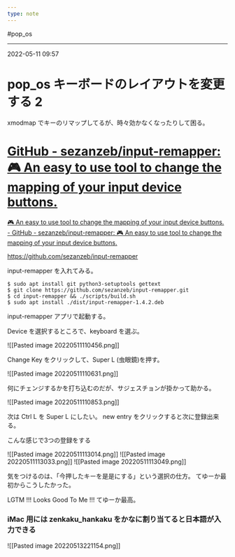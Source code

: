 ```yaml
---
type: note
---
```


#pop_os 

---
2022-05-11  09:57

# pop_os キーボードのレイアウトを変更する 2

xmodmap でキーのリマップしてるが、時々効かなくなったりして困る。


<div class="rich-link-card-container"><a class="rich-link-card" href="https://github.com/sezanzeb/input-remapper" target="_blank">
	<div class="rich-link-image-container">
		<div class="rich-link-image" style="background-image: url('https://repository-images.githubusercontent.com/307515577/d1901780-a28a-11eb-9b09-092a7e9ef355')">
	</div>
	</div>
	<div class="rich-link-card-text">
		<h1 class="rich-link-card-title">GitHub - sezanzeb/input-remapper: 🎮 An easy to use tool to change the mapping of your input device buttons.</h1>
		<p class="rich-link-card-description">
		🎮 An easy to use tool to change the mapping of your input device buttons. - GitHub - sezanzeb/input-remapper: 🎮 An easy to use tool to change the mapping of your input device buttons.
		</p>
		<p class="rich-link-href">
		https://github.com/sezanzeb/input-remapper
		</p>
	</div>
</a></div>


input-remapper を入れてみる。

```shell
$ sudo apt install git python3-setuptools gettext
$ git clone https://github.com/sezanzeb/input-remapper.git
$ cd input-remapper && ./scripts/build.sh
$ sudo apt install ./dist/input-remapper-1.4.2.deb
```

input-remapper アプリで起動する。

Device を選択するところで、keyboard を選ぶ。

![[Pasted image 20220511110456.png]]

Change Key をクリックして、Super L (虫眼鏡)を押す。

![[Pasted image 20220511110631.png]]

何にチェンジするかを打ち込むのだが、サジェスチョンが掛かって助かる。

![[Pasted image 20220511110853.png]]

次は Ctrl L を Super L にしたい。
new entry をクリックすると次に登録出来る。

こんな感じで3つの登録をする

![[Pasted image 20220511113014.png]]
![[Pasted image 20220511113033.png]]
![[Pasted image 20220511113049.png]]

気をつけるのは、「今押したキーを是是にする」という選択の仕方。
てゆーか最初からこうしたかった。

LGTM !!! Looks Good To Me !!!
てゆーか最高。

### iMac 用には zenkaku_hankaku をかなに割り当てると日本語が入力できる

![[Pasted image 20220513221154.png]]


